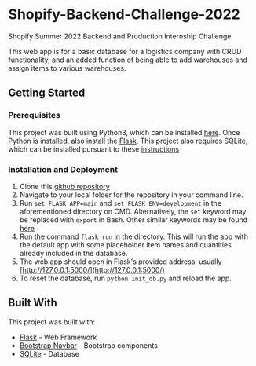 # Shopify-Backend-Challenge-2022
Shopify Summer 2022 Backend and Production Internship Challenge

This web app is for a basic database for a logistics company with CRUD functionality, and an added function of being able to add warehouses and assign items to various warehouses.

## Getting Started

### Prerequisites
This project was built using Python3, which can be installed [here](https://www.python.org/downloads/). Once Python is installed, also install the [Flask](https://flask.palletsprojects.com/en/1.1.x/installation/).
This project also requires SQLite, which can be installed pursuant to these [instructions](https://www.tutorialspoint.com/sqlite/sqlite_installation.htm)

### Installation and Deployment
1. Clone this [github repository](https://github.com/jye-1243/Shopify-Backend-Challenge-2022)
2. Navigate to your local folder for the repository in your command line.
3. Run `set FLASK_APP=main` and `set FLASK_ENV=development` in the aforementioned directory on CMD. Alternatively, the `set` keyword may be replaced with `export` in Bash. Other similar keywords may be found [here](https://flask.palletsprojects.com/en/2.0.x/config/)
4. Run the command `flask run` in the directory. This will run the app with the default app with some placeholder item names and quantities already included in the database.
5. The web app should open in Flask's provided address, usually [http://127.0.0.1:5000/](http://127.0.0.1:5000/)
6. To reset the database, run `python init_db.py` and reload the app.

## Built With
This project was built with:
- [Flask](https://flask.palletsprojects.com/en/1.1.x/) - Web Framework
- [Bootstrap Navbar](https://getbootstrap.com/docs/4.0/components/navbar/) - Bootstrap components
- [SQLite](https://www.sqlite.org/index.html) - Database
